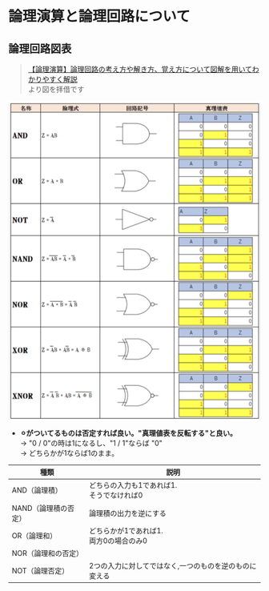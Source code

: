 # 論理演算と論理回路について

## 論理回路図表

> [【論理演算】論理回路の考え方や解き方、覚え方について図解を用いてわかりやすく解説](https://pyming.info/2021/07/24/ronri_kairo/) <br>より図を拝借です
>

![alt text](../../pic/論理回路表.png)

- **⚪︎がついてるものは否定すれば良い。"真理値表を反転する"と良い。**<br>
→ "0 / 0"の時は1になるし、"1 / 1"ならば "0"<br>
→ どちらかが1ならば1のまま。

| 種類 | 説明 |
|---|---|
| AND（論理積）|どちらの入力も1であれば1.<br> そうでなければ0|
| NAND（論理積の否定）|論理積の出力を逆にする |
| OR（論理和） |どちらかが1であれば1.<br>両方0の場合のみ0|
| NOR（論理和の否定）| |
| NOT（論理否定） |2つの入力に対してではなく,一つのものを逆のものに変える|
